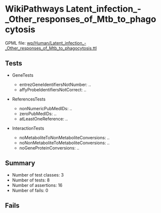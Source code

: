 # WikiPathways Latent_infection_-_Other_responses_of_Mtb_to_phagocytosis

GPML file: [wp/Human/Latent_infection_-_Other_responses_of_Mtb_to_phagocytosis.ttl](../wp/Human/Latent_infection_-_Other_responses_of_Mtb_to_phagocytosis.ttl)

## Tests

* GeneTests
    * entrezGeneIdentifiersNotNumber: ..
    * affyProbeIdentifiersNotCorrect: ..

* ReferencesTests
    * nonNumericPubMedIDs: ..
    * zeroPubMedIDs: ..
    * atLeastOneReference: ..

* InteractionTests
    * noMetaboliteToNonMetaboliteConversions: ..
    * noNonMetaboliteToMetaboliteConversions: ..
    * noGeneProteinConversions: ..

## Summary

* Number of test classes: 3
* Number of tests: 8
* Number of assertions: 16
* Number of fails: 0

## Fails

